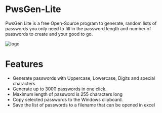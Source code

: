 # PwsGen-Lite
PwsGen Lite is a free Open-Source program to generate, random lists of passwords you only need to fill in the password length and number of passwords to create and your good to go.

![logo](https://user-images.githubusercontent.com/17520035/137796890-e729f5e4-bff8-4fc5-b481-d6c338a83891.png)

# Features
- Generate passwords with Uppercase, Lowercase, Digits and special characters
- Generate up to 3000 passwords in one click.
- Maximum length of password is 255 characters long
- Copy selected passwords to the Windows clipboard.
- Save the list of passwords to a filename that can be opened in excel
